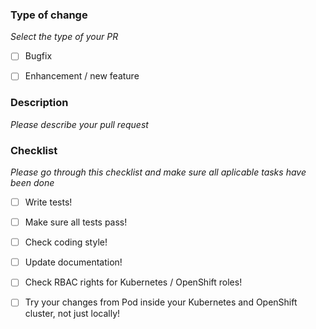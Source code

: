 ### Type of change

_Select the type of your PR_

- [ ] Bugfix
- [ ] Enhancement / new feature


### Description

_Please describe your pull request_

### Checklist

_Please go through this checklist and make sure all aplicable tasks have been done_

- [ ] Write tests!
- [ ] Make sure all tests pass!
- [ ] Check coding style!
- [ ] Update documentation!
- [ ] Check RBAC rights for Kubernetes / OpenShift roles!
- [ ] Try your changes from Pod inside your Kubernetes and OpenShift cluster, not just locally!

